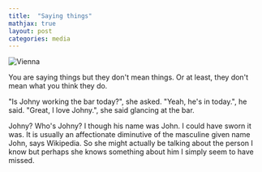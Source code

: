 ```yaml
---
title:  "Saying things"
mathjax: true
layout: post
categories: media
---
```



![Vienna](https://f4.bcbits.com/img/0030972589_20.jpg)

You are saying things but they don't mean things. Or at least, they don't mean what you think they do.

"Is Johny working the bar today?", she asked. "Yeah, he's in today.", he said.
"Great, I love Johny.", she said glancing at the bar.

Johny? Who's Johny? I though his name was John. I could have sworn it was. It is usually an affectionate diminutive of the masculine given name John, says Wikipedia. So she might actually be talking about the person I know but perhaps she knows something about him I simply seem to have missed.
